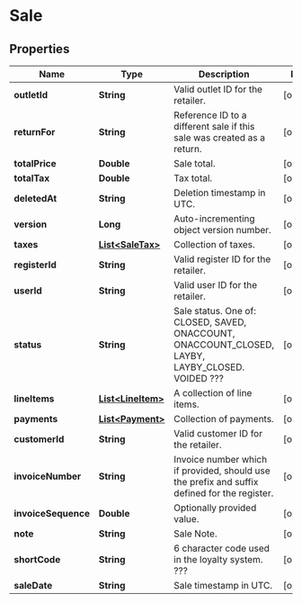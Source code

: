 
# Sale

## Properties
Name | Type | Description | Notes
------------ | ------------- | ------------- | -------------
**outletId** | **String** | Valid outlet ID for the retailer. |  [optional]
**returnFor** | **String** | Reference ID to a different sale if this sale was created as a return. |  [optional]
**totalPrice** | **Double** | Sale total. |  [optional]
**totalTax** | **Double** | Tax total. |  [optional]
**deletedAt** | **String** | Deletion timestamp in UTC. |  [optional]
**version** | **Long** | Auto-incrementing object version number. |  [optional]
**taxes** | [**List&lt;SaleTax&gt;**](SaleTax.md) | Collection of taxes. |  [optional]
**registerId** | **String** | Valid register ID for the retailer. |  [optional]
**userId** | **String** | Valid user ID for the retailer. |  [optional]
**status** | **String** | Sale status. One of: CLOSED, SAVED, ONACCOUNT, ONACCOUNT_CLOSED, LAYBY, LAYBY_CLOSED. VOIDED ??? |  [optional]
**lineItems** | [**List&lt;LineItem&gt;**](LineItem.md) | A collection of line items. |  [optional]
**payments** | [**List&lt;Payment&gt;**](Payment.md) | Collection of payments. |  [optional]
**customerId** | **String** | Valid customer ID for the retailer. |  [optional]
**invoiceNumber** | **String** | Invoice number which if provided, should use the prefix and suffix defined for the register. |  [optional]
**invoiceSequence** | **Double** | Optionally provided value. |  [optional]
**note** | **String** | Sale Note. |  [optional]
**shortCode** | **String** | 6 character code used in the loyalty system. ??? |  [optional]
**saleDate** | **String** | Sale timestamp in UTC. |  [optional]



